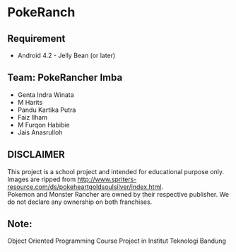 # PokeRanch

## Requirement
- Android 4.2 - Jelly Bean (or later)

## Team: PokeRancher Imba
- Genta Indra Winata
- M Harits
- Pandu Kartika Putra
- Faiz Ilham
- M Furqon Habibie
- Jais Anasrulloh

## DISCLAIMER
This project is a school project and intended for educational purpose only.
Images are ripped from http://www.spriters-resource.com/ds/pokeheartgoldsoulsilver/index.html.  
Pokemon and Monster Rancher are owned by their respective publisher. We do not declare any ownership on both franchises.

## Note:
Object Oriented Programming Course Project in Institut Teknologi Bandung
